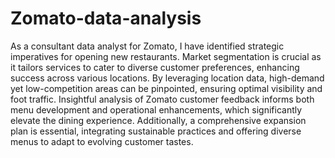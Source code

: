 # Zomato-data-analysis
 As a consultant data analyst for Zomato, I have identified strategic imperatives for opening new restaurants. Market segmentation is crucial as it tailors services to cater to diverse customer preferences, enhancing success across various locations. By leveraging location data, high-demand yet low-competition areas can be pinpointed, ensuring optimal visibility and foot traffic. Insightful analysis of Zomato customer feedback informs both menu development and operational enhancements, which significantly elevate the dining experience. Additionally, a comprehensive expansion plan is essential, integrating sustainable practices and offering diverse menus to adapt to evolving customer tastes.
